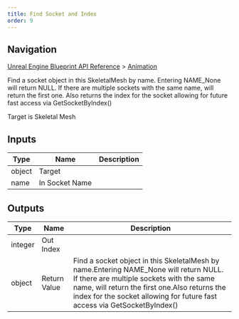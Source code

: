 ```yaml
---
title: Find Socket and Index
order: 9
---
```

## Navigation

[Unreal Engine Blueprint API Reference](https://dev.epicgames.com/documentation/en-us/unreal-engine/BlueprintAPI) > [Animation](https://dev.epicgames.com/documentation/en-us/unreal-engine/BlueprintAPI/Animation)

Find a socket object in this SkeletalMesh by name.
Entering NAME_None will return NULL. If there are multiple sockets with the same name, will return the first one.
Also returns the index for the socket allowing for future fast access via GetSocketByIndex()

Target is Skeletal Mesh

## Inputs

| Type | Name | Description |
| --- | --- | --- |
| object | Target |  |
| name | In Socket Name |  |

## Outputs

| Type | Name | Description |
| --- | --- | --- |
| integer | Out Index |  |
| object | Return Value | Find a socket object in this SkeletalMesh by name.Entering NAME_None will return NULL. If there are multiple sockets with the same name, will return the first one.Also returns the index for the socket allowing for future fast access via GetSocketByIndex() |
